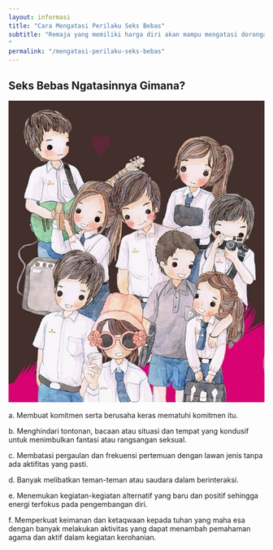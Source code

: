 ```yaml
---
layout: informasi
title: "Cara Mengatasi Perilaku Seks Bebas"
subtitle: "Remaja yang memiliki harga diri akan mampu mengatasi dorongan seksualnya secara positif. Ada beberapa yang dilakukan untuk menjaga diri kita dari perilaku seks bebas
"
permalink: "/mengatasi-perilaku-seks-bebas"
---
```

## Seks Bebas Ngatasinnya Gimana?


<img class="img-fluid center" src="/img/sb-mengatasi.jpg" alt="Melibatkan Pertemanan">

a. Membuat komitmen serta berusaha keras mematuhi komitmen itu. 

b. Menghindari tontonan, bacaan atau situasi dan tempat yang kondusif untuk menimbulkan fantasi atau rangsangan seksual. 

c. Membatasi pergaulan dan frekuensi pertemuan dengan lawan jenis tanpa ada aktifitas yang pasti. 

d. Banyak melibatkan teman-teman atau saudara dalam berinteraksi. 

e. Menemukan kegiatan-kegiatan alternatif yang baru dan positif sehingga energi terfokus pada pengembangan diri. 

f. Memperkuat keimanan dan ketaqwaan kepada tuhan yang maha esa dengan banyak melakukan aktivitas yang dapat menambah pemahaman agama dan aktif dalam kegiatan kerohanian.

